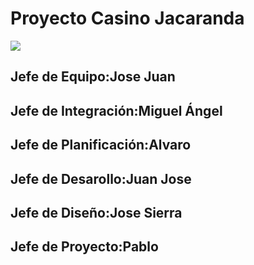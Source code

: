 <h1>Proyecto Casino Jacaranda</h1><img src="https://user-images.githubusercontent.com/73097560/115834477-dbab4500-a447-11eb-908a-139a6edaec5c.gif">

<h2>Jefe de Equipo:Jose Juan</h2>
<h2>Jefe de Integración:Miguel Ángel</h2>
<h2>Jefe de Planificación:Alvaro</h2>
<h2>Jefe de Desarollo:Juan Jose</h2>
<h2>Jefe de Diseño:Jose Sierra</h2>
<h2>Jefe de Proyecto:Pablo</h2>
